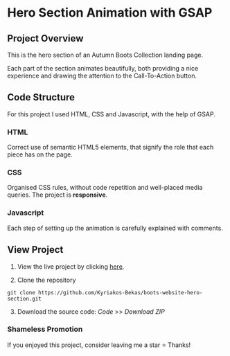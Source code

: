 # Hero Section Animation with GSAP

## Project Overview

This is the hero section of an Autumn Boots Collection landing page.

Each part of the section animates beautifully, both providing a nice experience and drawing the attention to the Call-To-Action button.

## Code Structure

For this project I used HTML, CSS and Javascript, with the help of GSAP.

### HTML

Correct use of semantic HTML5 elements, that signify the role that each piece has on the page.

### CSS

Organised CSS rules, without code repetition and well-placed media queries. The project is **responsive**.

### Javascript

Each step of setting up the animation is carefully explained with comments.

## View Project

1. View the live project by clicking [here]().

2. Clone the repository

```
git clone https://github.com/Kyriakos-Bekas/boots-website-hero-section.git
```

3. Download the source code: _Code_ >> _Download ZIP_

### Shameless Promotion

If you enjoyed this project, consider leaving me a star :star:
Thanks!
